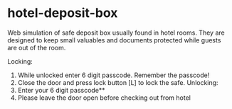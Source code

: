# hotel-deposit-box
Web simulation of safe deposit box usually found in hotel rooms. They are
designed to keep small valuables and documents protected while guests are out of the room.

Locking:
1. While unlocked enter 6 digit passcode. Remember the passcode!
2. Close the door and press lock button [L] to lock the safe.
Unlocking:
1. Enter your 6 digit passcode**
2. Please leave the door open before checking out from hotel
